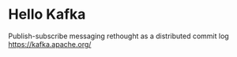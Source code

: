 # Hello Kafka

Publish-subscribe messaging rethought as a distributed commit log
https://kafka.apache.org/